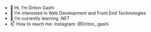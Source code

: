 - 👋 Hi, I’m Driton Gashi
- 👀 I’m interested in Web Development and Front End Technologies
- 🌱 I’m currently learning .NET
- 📫 How to reach me: Instagram: @Driton_.gashi

<!---
Driton-Gashi/Driton-Gashi is a ✨ special ✨ repository because its `README.md` (this file) appears on your GitHub profile.
You can click the Preview link to take a look at your changes.
--->
